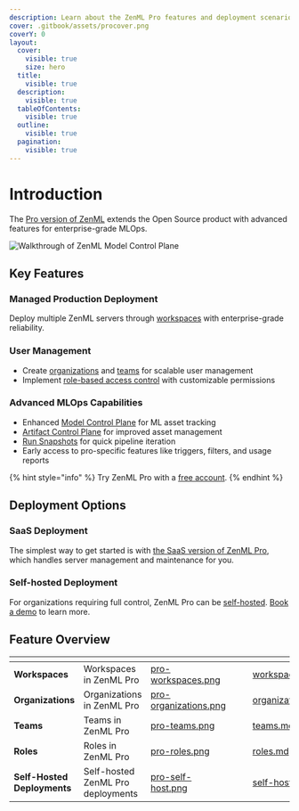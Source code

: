 ```yaml
---
description: Learn about the ZenML Pro features and deployment scenarios.
cover: .gitbook/assets/procover.png
coverY: 0
layout:
  cover:
    visible: true
    size: hero
  title:
    visible: true
  description:
    visible: true
  tableOfContents:
    visible: true
  outline:
    visible: true
  pagination:
    visible: true
---
```


# Introduction

The [Pro version of ZenML](https://zenml.io/pro) extends the Open Source product with advanced features for enterprise-grade MLOps.

![Walkthrough of ZenML Model Control Plane](../../.gitbook/assets/mcp-walkthrough.gif)

## Key Features

### Managed Production Deployment
Deploy multiple ZenML servers through [workspaces](workspaces.md) with enterprise-grade reliability.

### User Management
- Create [organizations](organization.md) and [teams](teams.md) for scalable user management
- Implement [role-based access control](roles.md) with customizable permissions

### Advanced MLOps Capabilities
- Enhanced [Model Control Plane](https://docs.zenml.io/user-guides/starter-guide/track-ml-models) for ML asset tracking
- [Artifact Control Plane](https://docs.zenml.io/user-guides/starter-guide/manage-artifacts) for improved asset management
- [Run Snapshots](../../how-to/snapshots/snapshots.md) for quick pipeline iteration
- Early access to pro-specific features like triggers, filters, and usage reports

{% hint style="info" %}
Try ZenML Pro with a [free account](https://zenml.io/pro?utm_source=docs&utm_medium=referral_link&utm_campaign=cloud_promotion&utm_content=signup_link).
{% endhint %}

## Deployment Options

### SaaS Deployment
The simplest way to get started is with [the SaaS version of ZenML Pro](https://zenml.io/pro), which handles server management and maintenance for you.

### Self-hosted Deployment
For organizations requiring full control, ZenML Pro can be [self-hosted](self-hosted.md). [Book a demo](https://www.zenml.io/book-your-demo) to learn more.

## Feature Overview

<table data-view="cards"><thead><tr><th></th><th></th><th data-hidden data-card-cover data-type="files"></th><th data-hidden></th><th data-hidden data-type="content-ref"></th><th data-hidden data-card-target data-type="content-ref"></th></tr></thead><tbody><tr><td><strong>Workspaces</strong></td><td>Workspaces in ZenML Pro</td><td><a href=".gitbook/assets/pro-workspaces.png">pro-workspaces.png</a></td><td></td><td></td><td><a href="workspaces.md">workspaces.md</a></td></tr><tr><td><strong>Organizations</strong></td><td>Organizations in ZenML Pro</td><td><a href=".gitbook/assets/pro-organizations.png">pro-organizations.png</a></td><td></td><td></td><td><a href="organization.md">organization.md</a></td></tr><tr><td><strong>Teams</strong></td><td>Teams in ZenML Pro</td><td><a href=".gitbook/assets/pro-teams.png">pro-teams.png</a></td><td></td><td></td><td><a href="teams.md">teams.md</a></td></tr><tr><td><strong>Roles</strong></td><td>Roles in ZenML Pro</td><td><a href=".gitbook/assets/pro-roles.png">pro-roles.png</a></td><td></td><td></td><td><a href="roles.md">roles.md</a></td></tr><tr><td><strong>Self-Hosted Deployments</strong></td><td>Self-hosted ZenML Pro deployments</td><td><a href=".gitbook/assets/pro-self-host.png">pro-self-host.png</a></td><td></td><td></td><td><a href="self-hosted.md">self-hosted.md</a></td></tr></tbody></table>
